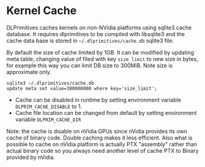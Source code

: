 # Kernel Cache

DLPrimitives caches kernels on non-NVidia platforms using sqlite3 cache database.
It requires dlprimitives to be compiled with libsqlite3 and the cache data base is stored
in `~/.dlprimitives/cache.db` sqlite3 file.

By default the size of cache limited by 1GB. It can be modified by updating meta table, changing
value of filed with key `size_limit` to new size in bytes, for example this way you can limit
DB size to 300MiB. Note size is approximate only.

    sqlite3 ~/.dlprimitives/cache.db
    update meta set value=300000000 where key='size_limit';


- Cache can be disabled in runtime by setting environment variable `DLPRIM_CACHE_DISABLE` to 1.
- Cache file location can be changed from default by setting environment variable `DLPRIM_CACHE_DIR`

Note: the cache is disable on nVidia GPUs since nVidia provides its own cache of binary code. Double caching
makes it less efficient. Also what is possible to cache on nVidia platform is actually PTX "assembly" rather than 
actual binary code so you always need another level of cache PTX to Binary provided by nVidia.

